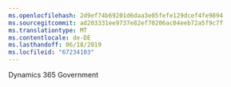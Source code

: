 ```yaml
---
ms.openlocfilehash: 2d9ef74b69201d6daa3e05fefe129dcef4fe9894
ms.sourcegitcommit: ad203331ee9737e82ef70206ac04eeb72a5f9c7f
ms.translationtype: MT
ms.contentlocale: de-DE
ms.lasthandoff: 06/18/2019
ms.locfileid: "67234103"
---
```

Dynamics 365 Government